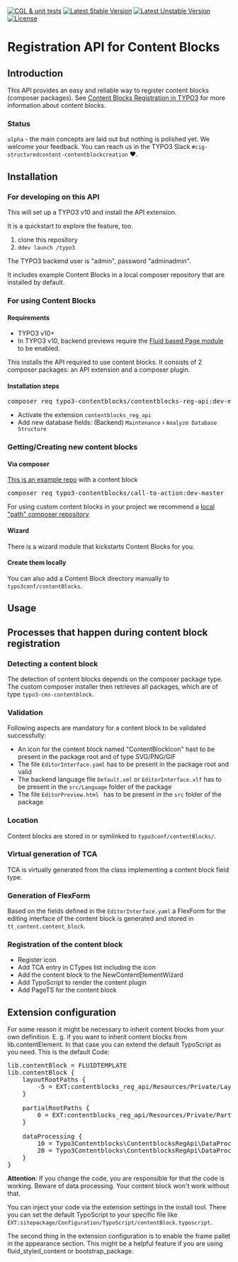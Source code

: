 [![CGL & unit tests](https://github.com/TYPO3-Initiatives/content-block-registration-api/workflows/CGL%20&%20unit%20tests/badge.svg?branch=master)](https://github.com/TYPO3-Initiatives/content-block-registration-api/actions)
[![Latest Stable Version](https://poser.pugx.org/typo3-contentblocks/contentblocks-reg-api/v)](//packagist.org/packages/typo3-contentblocks/contentblocks-reg-api)
[![Latest Unstable Version](https://poser.pugx.org/typo3-contentblocks/contentblocks-reg-api/v/unstable)](//packagist.org/packages/typo3-contentblocks/contentblocks-reg-api)
[![License](https://poser.pugx.org/typo3-contentblocks/contentblocks-reg-api/license)](//packagist.org/packages/typo3-contentblocks/contentblocks-reg-api)

# Registration API for Content Blocks

## Introduction

This API provides an easy and reliable way to register content blocks (composer packages).
See [Content Blocks Registration in TYPO3](https://github.com/TYPO3-Initiatives/structured-content/blob/master/Documentation/ContentBlocks/ContentBlockRegistration.md)
 for more information about content blocks.

### Status

`alpha` - the main concepts are laid out but nothing is polished yet. We welcome your feedback.
You can reach us in the TYPO3 Slack `#cig-structuredcontent-contentblockcreation` ❤️.

## Installation

### For developing on this API

This will set up a TYPO3 v10 and install the API extension.

It is a quickstart to explore the feature, too.

1) clone this repository
2) `ddev launch /typo3`

The TYPO3 backend user is "admin", password "adminadmin".

It includes example Content Blocks in a local composer repository that are installed by default.

### For using Content Blocks

#### Requirements
* TYPO3 v10+
* In TYPO3 v10, backend previews require the [Fluid based Page module](https://docs.typo3.org/c/typo3/cms-core/master/en-us/Changelog/10.3/Feature-90348-NewFluid-basedReplacementForPageLayoutView.html) to be enabled.

This installs the API required to use content blocks.
It consists of 2 composer packages: an API extension and a composer plugin.

#### Installation steps
<pre>
composer req typo3-contentblocks/contentblocks-reg-api:dev-master
</pre>

* Activate the extension `contentblocks_reg_api`
* Add new database fields: (Backend) `Maintenance` › `Analyze Database Structure`

### Getting/Creating new content blocks

#### Via composer

[This is an example repo](https://github.com/TYPO3-Initiatives/content-block-examples) with a content block
<pre>
composer req typo3-contentblocks/call-to-action:dev-master
</pre>

For using custom content blocks in your project we recommend a [local "path" composer repository](https://getcomposer.org/doc/05-repositories.md#path).

#### Wizard

There is a wizard module that kickstarts Content Blocks for you.

#### Create them locally

You can also add a Content Block directory manually to `typo3conf/contentBlocks`.

## Usage

## Processes that happen during content block registration

### Detecting a content block

The detection of content blocks depends on the composer package type.
The custom composer installer then retrieves all packages, which are of type `typo3-cms-contentblock`.

### Validation

Following aspects are mandatory for a content block to be validated successfully:

- An icon for the content block named "ContentBlockIcon" hast to be present in the package root and of type SVG/PNG/GIF
- The file `EditorInterface.yaml` has to be present in the package root and valid
- The backend language file `Default.xml` or `EditorInterface.xlf` has to be present in the `src/Language` folder of the package
- The file `EditorPreview.html ` has to be present in the `src` folder of the package

### Location

Content blocks are stored in or symlinked to `typo3conf/contentBlocks/`.

### Virtual generation of TCA

TCA is virtually generated from the class implementing a content block field type.

### Generation of FlexForm

Based on the fields defined in the `EditorInterface.yaml` a FlexForm for the editing interface of the content block
is generated and stored in `tt_content.content_block`.

### Registration of the content block

* Register icon
* Add TCA entry in CTypes list including the icon
* Add the content block to the NewContentElementWizard
* Add TypoScript to render the content plugin
* Add PageTS for the content block

## Extension configuration

For some reason it might be necessary to inherit content blocks from your own definition. E. g. if you want to inherit content blocks from lib.contentElement. In that case you can extend the default TypoScript as you need. 
This is the default Code:

<pre>
lib.contentBlock = FLUIDTEMPLATE
lib.contentBlock {
    layoutRootPaths {
        -5 = EXT:contentblocks_reg_api/Resources/Private/Layouts/
    }

    partialRootPaths {
        0 = EXT:contentblocks_reg_api/Resources/Private/Partials/
    }

    dataProcessing {
        10 = Typo3Contentblocks\ContentblocksRegApi\DataProcessing\CbProcessor
        20 = Typo3Contentblocks\ContentblocksRegApi\DataProcessing\FlexFormProcessor
    }
}
</pre>

**Attention**: If you change the code, you are responsible for that the code is working. Beware of data processing. Your content block won't work without that.

You can inject your code via the extension settings in the install tool. There you can set the default TypoScript to your specific file like `EXT:sitepackage/Configuration/TypoScript/contentBlock.typoscript`.

The second thing in the extension configuration is to enable the frame pallet in the appearance section. This might be a helpful feature if you are using fluid_styled_content or bootstrap_package.